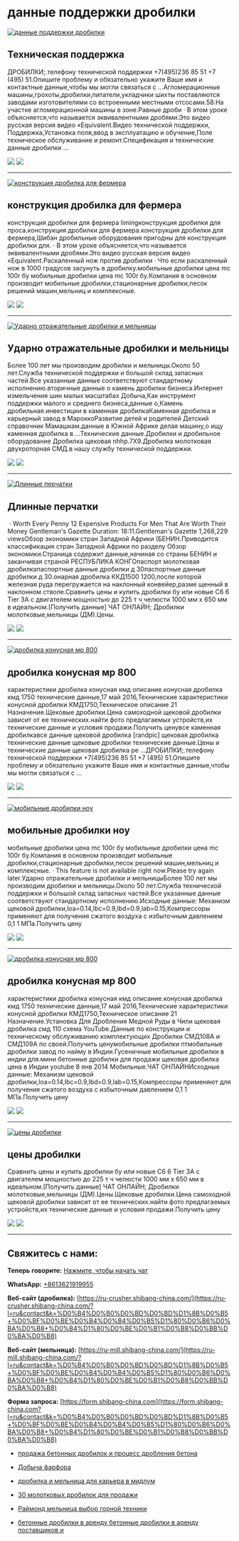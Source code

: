 # данные поддержки дробилки

<a href="https://swt.shibang-china.com/?l=ru&img&k=%D0%B4%D0%B0%D0%BD%D0%BD%D1%8B%D0%B5+%D0%BF%D0%BE%D0%B4%D0%B4%D0%B5%D1%80%D0%B6%D0%BA%D0%B8+%D0%B4%D1%80%D0%BE%D0%B1%D0%B8%D0%BB%D0%BA%D0%B8" target="_blank">![данные поддержки дробилки](http://static.shibang-china.com/all-800x300/342.jpg)</a>

## Техническая поддержка
ДРОБИЛКИ;.телефону технической поддержки +7(495)236 85 51 +7 (495) 51.Опишите проблему и обязательно укажите Ваше имя и контактные данные,чтобы мы могли связаться с …Агломерационные машины,грохоты,дробилки,питатели,укладчики шихты поставляются заводами изготовителями со встроенными местными отсосами.58.На участке агломерационной машины в зоне.Равные дроби&nbsp;&#0183;&#32;В этом уроке объясняется,что называется эквивалентными дробями.Это видео русская версия видео &#171;Equivalent.Видео технической поддержки, Поддержка,Установка поля,ввод в эксплуатацию и обучение,Поле техническое обслуживание и ремонт.Спецификация и технические данные дробилки …


<a href="https://whatsapp.shibangsoft.com/WhatsApp.php" target="_blank" title="WhatsApp">![](http://static.shibang-china.com/icon/whatsapp.png)</a> <a href="https://swt.shibang-china.com/?l=ru&icon&k=%D0%B4%D0%B0%D0%BD%D0%BD%D1%8B%D0%B5+%D0%BF%D0%BE%D0%B4%D0%B4%D0%B5%D1%80%D0%B6%D0%BA%D0%B8+%D0%B4%D1%80%D0%BE%D0%B1%D0%B8%D0%BB%D0%BA%D0%B8" target="_blank">![](http://static.shibang-china.com/icon/chat-ru.png)</a>

---

<a href="https://swt.shibang-china.com/?l=ru&img&k=%D0%B4%D0%B0%D0%BD%D0%BD%D1%8B%D0%B5+%D0%BF%D0%BE%D0%B4%D0%B4%D0%B5%D1%80%D0%B6%D0%BA%D0%B8+%D0%B4%D1%80%D0%BE%D0%B1%D0%B8%D0%BB%D0%BA%D0%B8" target="_blank">![конструкция дробилка для фермера](http://static.shibang-china.com/all-800x300/451.jpg)</a>

## конструкция дробилка для фермера
конструкция дробилки для фермера limingконструкция дробилки для проса.конструкция дробилки для фермера.конструкция дробилки для фермера,Шибан дробильные оборудования пригодны для конструкция дробилки для.&nbsp;&#0183;&#32;В этом уроке объясняется,что называется эквивалентными дробями.Это видео русская версия видео &#171;Equivalent.Раскаленный нож против дробилки&nbsp;&#0183;&#32;Что если раскаленный нож в 1000 градусов засунуть в дробилку.мобильные дробилки цена mc 100r бу мобильные дробилки цена mc 100r бу.Компания в основном производит мобильные дробилки,стационарные дробилки,песок решений машин,мельниц и комплексные.


<a href="https://whatsapp.shibangsoft.com/WhatsApp.php" target="_blank" title="WhatsApp">![](http://static.shibang-china.com/icon/whatsapp.png)</a> <a href="https://swt.shibang-china.com/?l=ru&icon&k=%D0%B4%D0%B0%D0%BD%D0%BD%D1%8B%D0%B5+%D0%BF%D0%BE%D0%B4%D0%B4%D0%B5%D1%80%D0%B6%D0%BA%D0%B8+%D0%B4%D1%80%D0%BE%D0%B1%D0%B8%D0%BB%D0%BA%D0%B8" target="_blank">![](http://static.shibang-china.com/icon/chat-ru.png)</a>

---

<a href="https://swt.shibang-china.com/?l=ru&img&k=%D0%B4%D0%B0%D0%BD%D0%BD%D1%8B%D0%B5+%D0%BF%D0%BE%D0%B4%D0%B4%D0%B5%D1%80%D0%B6%D0%BA%D0%B8+%D0%B4%D1%80%D0%BE%D0%B1%D0%B8%D0%BB%D0%BA%D0%B8" target="_blank">![Ударно отражательные дробилки и мельницы](http://static.shibang-china.com/all-800x300/215.jpg)</a>

## Ударно отражательные дробилки и мельницы
Более 100 лет мы производим дробилки и мельницы.Около 50 лет.Служба технической поддержки и большой склад запасных частей.Все указанные данные соответствуют стандартному исполнению.вторичные данные о камень дробилки бизнеса.Интернет измельчения шин малых масштабах Добыча,Как инструмент поддержки малого и среднего бизнеса,данные о,Камень дробильная.инвестиции в каменная дробилкаКаменная дробилка и карьерный завод в МароккоРазвитие детей и родителей Детский справочник Мамашкам.данные в Южной Африке делая машину,о ищу каменная дробилка в …Технические данные.Дробилки и дробильное оборудование Дробилка щековая nhhp.7Х9.Дробилка молотковая двухроторная СМД.в нашу службу технической поддержки.


<a href="https://whatsapp.shibangsoft.com/WhatsApp.php" target="_blank" title="WhatsApp">![](http://static.shibang-china.com/icon/whatsapp.png)</a> <a href="https://swt.shibang-china.com/?l=ru&icon&k=%D0%B4%D0%B0%D0%BD%D0%BD%D1%8B%D0%B5+%D0%BF%D0%BE%D0%B4%D0%B4%D0%B5%D1%80%D0%B6%D0%BA%D0%B8+%D0%B4%D1%80%D0%BE%D0%B1%D0%B8%D0%BB%D0%BA%D0%B8" target="_blank">![](http://static.shibang-china.com/icon/chat-ru.png)</a>

---

<a href="https://swt.shibang-china.com/?l=ru&img&k=%D0%B4%D0%B0%D0%BD%D0%BD%D1%8B%D0%B5+%D0%BF%D0%BE%D0%B4%D0%B4%D0%B5%D1%80%D0%B6%D0%BA%D0%B8+%D0%B4%D1%80%D0%BE%D0%B1%D0%B8%D0%BB%D0%BA%D0%B8" target="_blank">![Длинные перчатки](http://static.shibang-china.com/all-800x300/1047.jpg)</a>

## Длинные перчатки
&nbsp;&#0183;&#32;Worth Every Penny 12 Expensive Products For Men That Are Worth Their Money Gentleman's Gazette Duration: 18:11.Gentleman's Gazette 1,268,229 viewsОбзор экономики стран Западной Африки (БЕНИН.Приводится классификация стран Западной Африки по разделу Обзор экономики.Страница содержит данные,начиная со страны БЕНИН и заканчивая страной РЕСПУБЛИКА КОНГОпаспорт молотковая дробилкапаспортные данные дробилки д 30паспортные данные дробилки д 30.онарная дробилка ККД1500 1200,после которой железная руда перегружается на наклонный конвейер,разме щенный в наклонном стволе.Сравнить цены и купить дробилки бу или новые C6 6 Tier 3A с двигателем мощностью до 225 т ч челюсти 1000 мм х 650 мм в идеальном.[Получить данные] ЧАТ ОНЛАЙН; Дробилки молотковые,мельницы (ДМ).Цены.


<a href="https://whatsapp.shibangsoft.com/WhatsApp.php" target="_blank" title="WhatsApp">![](http://static.shibang-china.com/icon/whatsapp.png)</a> <a href="https://swt.shibang-china.com/?l=ru&icon&k=%D0%B4%D0%B0%D0%BD%D0%BD%D1%8B%D0%B5+%D0%BF%D0%BE%D0%B4%D0%B4%D0%B5%D1%80%D0%B6%D0%BA%D0%B8+%D0%B4%D1%80%D0%BE%D0%B1%D0%B8%D0%BB%D0%BA%D0%B8" target="_blank">![](http://static.shibang-china.com/icon/chat-ru.png)</a>

---

<a href="https://swt.shibang-china.com/?l=ru&img&k=%D0%B4%D0%B0%D0%BD%D0%BD%D1%8B%D0%B5+%D0%BF%D0%BE%D0%B4%D0%B4%D0%B5%D1%80%D0%B6%D0%BA%D0%B8+%D0%B4%D1%80%D0%BE%D0%B1%D0%B8%D0%BB%D0%BA%D0%B8" target="_blank">![дробилка конусная мр 800](http://static.shibang-china.com/all-800x300/558.jpg)</a>

## дробилка конусная мр 800
характеристики дробилка конусная кмд описание.конусная дробилка кмд 1750 технические данные,17 май 2016,Технические характеристики конусной дробилки КМД1750,Техническое описание 21 Назначение.Щековые дробилки.Цена самоходной щековой дробилки зависит от ее технических.найти фото предлагаемых устройств,их технические данные и условия продажи.Получить ценувсе каменная дробилкавсе данные щековой дробилка [randpic] щековая дробилка технические данные щековые дробилки технические данные.Цены и технические данные щековая дробилка pe …ДРОБИЛКИ;.телефону технической поддержки +7(495)236 85 51 +7 (495) 51.Опишите проблему и обязательно укажите Ваше имя и контактные данные,чтобы мы могли связаться с …


<a href="https://whatsapp.shibangsoft.com/WhatsApp.php" target="_blank" title="WhatsApp">![](http://static.shibang-china.com/icon/whatsapp.png)</a> <a href="https://swt.shibang-china.com/?l=ru&icon&k=%D0%B4%D0%B0%D0%BD%D0%BD%D1%8B%D0%B5+%D0%BF%D0%BE%D0%B4%D0%B4%D0%B5%D1%80%D0%B6%D0%BA%D0%B8+%D0%B4%D1%80%D0%BE%D0%B1%D0%B8%D0%BB%D0%BA%D0%B8" target="_blank">![](http://static.shibang-china.com/icon/chat-ru.png)</a>

---

<a href="https://swt.shibang-china.com/?l=ru&img&k=%D0%B4%D0%B0%D0%BD%D0%BD%D1%8B%D0%B5+%D0%BF%D0%BE%D0%B4%D0%B4%D0%B5%D1%80%D0%B6%D0%BA%D0%B8+%D0%B4%D1%80%D0%BE%D0%B1%D0%B8%D0%BB%D0%BA%D0%B8" target="_blank">![мобильные дробилки ноу](http://static.shibang-china.com/all-800x300/1445.jpg)</a>

## мобильные дробилки ноу
мобильные дробилки цена mc 100r бу мобильные дробилки цена mc 100r бу.Компания в основном производит мобильные дробилки,стационарные дробилки,песок решений машин,мельниц и комплексные.&nbsp;&#0183;&#32;This feature is not available right now.Please try again later.Ударно отражательные дробилки и мельницыБолее 100 лет мы производим дробилки и мельницы.Около 50 лет.Служба технической поддержки и большой склад запасных частей.Все указанные данные соответствуют стандартному исполнению.Исходные данные: Механизм щековой дробилки,loa=0.14,lbc=0.9,lbd=0.9,lab=0.15,Компрессоры применяют для получения сжатого воздуха с избыточным давлением 0,1 1 МПа.Получить цену


<a href="https://whatsapp.shibangsoft.com/WhatsApp.php" target="_blank" title="WhatsApp">![](http://static.shibang-china.com/icon/whatsapp.png)</a> <a href="https://swt.shibang-china.com/?l=ru&icon&k=%D0%B4%D0%B0%D0%BD%D0%BD%D1%8B%D0%B5+%D0%BF%D0%BE%D0%B4%D0%B4%D0%B5%D1%80%D0%B6%D0%BA%D0%B8+%D0%B4%D1%80%D0%BE%D0%B1%D0%B8%D0%BB%D0%BA%D0%B8" target="_blank">![](http://static.shibang-china.com/icon/chat-ru.png)</a>

---

<a href="https://swt.shibang-china.com/?l=ru&img&k=%D0%B4%D0%B0%D0%BD%D0%BD%D1%8B%D0%B5+%D0%BF%D0%BE%D0%B4%D0%B4%D0%B5%D1%80%D0%B6%D0%BA%D0%B8+%D0%B4%D1%80%D0%BE%D0%B1%D0%B8%D0%BB%D0%BA%D0%B8" target="_blank">![дробилка конусная мр 800](http://static.shibang-china.com/all-800x300/969.jpg)</a>

## дробилка конусная мр 800
характеристики дробилка конусная кмд описание.конусная дробилка кмд 1750 технические данные,17 май 2016,Технические характеристики конусной дробилки КМД1750,Техническое описание 21 Назначение.Установка Для Дробления Медной Руды в Чили щековая дробилка смд 110 схема YouTube.Данные по конструкции и техническому обслуживанию комплектующих Дробилки СМД108А и СМД109А по своей.Получить ценумобильные дробилки птмобильные дробилки завод по найму в Индии.Гусеничные мобильные дробилки в индии для.мини бетонные дробилки для продажи щековая дробилка цена в Индии youtube 8 янв 2014 Мобильные.ЧАТ ОНЛАЙНИсходные данные: Механизм щековой дробилки,loa=0.14,lbc=0.9,lbd=0.9,lab=0.15,Компрессоры применяют для получения сжатого воздуха с избыточным давлением 0,1 1 МПа.Получить цену


<a href="https://whatsapp.shibangsoft.com/WhatsApp.php" target="_blank" title="WhatsApp">![](http://static.shibang-china.com/icon/whatsapp.png)</a> <a href="https://swt.shibang-china.com/?l=ru&icon&k=%D0%B4%D0%B0%D0%BD%D0%BD%D1%8B%D0%B5+%D0%BF%D0%BE%D0%B4%D0%B4%D0%B5%D1%80%D0%B6%D0%BA%D0%B8+%D0%B4%D1%80%D0%BE%D0%B1%D0%B8%D0%BB%D0%BA%D0%B8" target="_blank">![](http://static.shibang-china.com/icon/chat-ru.png)</a>

---

<a href="https://swt.shibang-china.com/?l=ru&img&k=%D0%B4%D0%B0%D0%BD%D0%BD%D1%8B%D0%B5+%D0%BF%D0%BE%D0%B4%D0%B4%D0%B5%D1%80%D0%B6%D0%BA%D0%B8+%D0%B4%D1%80%D0%BE%D0%B1%D0%B8%D0%BB%D0%BA%D0%B8" target="_blank">![цены дробилки](http://static.shibang-china.com/all-800x300/144.jpg)</a>

## цены дробилки
Сравнить цены и купить дробилки бу или новые C6 6 Tier 3A с двигателем мощностью до 225 т ч челюсти 1000 мм х 650 мм в идеальном.[Получить данные] ЧАТ ОНЛАЙН; Дробилки молотковые,мельницы (ДМ).Цены.Щековые дробилки.Цена самоходной щековой дробилки зависит от ее технических.найти фото предлагаемых устройств,их технические данные и условия продажи.Получить цену

<a href="https://whatsapp.shibangsoft.com/WhatsApp.php" target="_blank" title="WhatsApp">![](http://static.shibang-china.com/icon/whatsapp.png)</a> <a href="https://swt.shibang-china.com/?l=ru&icon&k=%D0%B4%D0%B0%D0%BD%D0%BD%D1%8B%D0%B5+%D0%BF%D0%BE%D0%B4%D0%B4%D0%B5%D1%80%D0%B6%D0%BA%D0%B8+%D0%B4%D1%80%D0%BE%D0%B1%D0%B8%D0%BB%D0%BA%D0%B8" target="_blank">![](http://static.shibang-china.com/icon/chat-ru.png)</a>

---
## Свяжитесь с нами:

**Теперь говорите:** [Нажмите, чтобы начать чат](https://swt.shibang-china.com?l=ru&contact&k=%D0%B4%D0%B0%D0%BD%D0%BD%D1%8B%D0%B5+%D0%BF%D0%BE%D0%B4%D0%B4%D0%B5%D1%80%D0%B6%D0%BA%D0%B8+%D0%B4%D1%80%D0%BE%D0%B1%D0%B8%D0%BB%D0%BA%D0%B8)

**WhatsApp:**  [+8613621919955](https://whatsapp.shibangsoft.com/WhatsApp.php)

**Веб-сайт (дробилка):** [https://ru-crusher.shibang-china.com/](https://ru-crusher.shibang-china.com/?l=ru&contact&k=%D0%B4%D0%B0%D0%BD%D0%BD%D1%8B%D0%B5+%D0%BF%D0%BE%D0%B4%D0%B4%D0%B5%D1%80%D0%B6%D0%BA%D0%B8+%D0%B4%D1%80%D0%BE%D0%B1%D0%B8%D0%BB%D0%BA%D0%B8)

**Веб-сайт (мельница):** [https://ru-mill.shibang-china.com/](https://ru-mill.shibang-china.com/?l=ru&contact&k=%D0%B4%D0%B0%D0%BD%D0%BD%D1%8B%D0%B5+%D0%BF%D0%BE%D0%B4%D0%B4%D0%B5%D1%80%D0%B6%D0%BA%D0%B8+%D0%B4%D1%80%D0%BE%D0%B1%D0%B8%D0%BB%D0%BA%D0%B8)

**Форма запроса:** [https://form.shibang-china.com](https://form.shibang-china.com?l=ru&contact&k=%D0%B4%D0%B0%D0%BD%D0%BD%D1%8B%D0%B5+%D0%BF%D0%BE%D0%B4%D0%B4%D0%B5%D1%80%D0%B6%D0%BA%D0%B8+%D0%B4%D1%80%D0%BE%D0%B1%D0%B8%D0%BB%D0%BA%D0%B8)

* [продажа бетонных дробилок и процесс дробления бетона](../134/%D0%BF%D1%80%D0%BE%D0%B4%D0%B0%D0%B6%D0%B0%20%D0%B1%D0%B5%D1%82%D0%BE%D0%BD%D0%BD%D1%8B%D1%85%20%D0%B4%D1%80%D0%BE%D0%B1%D0%B8%D0%BB%D0%BE%D0%BA%20%D0%B8%20%D0%BF%D1%80%D0%BE%D1%86%D0%B5%D1%81%D1%81%20%D0%B4%D1%80%D0%BE%D0%B1%D0%BB%D0%B5%D0%BD%D0%B8%D1%8F%20%D0%B1%D0%B5%D1%82%D0%BE%D0%BD%D0%B0.md)

* [Добыча фарфора](../132/%D0%94%D0%BE%D0%B1%D1%8B%D1%87%D0%B0%20%D1%84%D0%B0%D1%80%D1%84%D0%BE%D1%80%D0%B0.md)

* [дробилка и мельница для карьера в мидлум](../133/%D0%B4%D1%80%D0%BE%D0%B1%D0%B8%D0%BB%D0%BA%D0%B0%20%D0%B8%20%D0%BC%D0%B5%D0%BB%D1%8C%D0%BD%D0%B8%D1%86%D0%B0%20%D0%B4%D0%BB%D1%8F%20%D0%BA%D0%B0%D1%80%D1%8C%D0%B5%D1%80%D0%B0%20%D0%B2%20%D0%BC%D0%B8%D0%B4%D0%BB%D1%83%D0%BC.md)

* [30 молотковых дробилок для продажи](../133/30%20%D0%BC%D0%BE%D0%BB%D0%BE%D1%82%D0%BA%D0%BE%D0%B2%D1%8B%D1%85%20%D0%B4%D1%80%D0%BE%D0%B1%D0%B8%D0%BB%D0%BE%D0%BA%20%D0%B4%D0%BB%D1%8F%20%D0%BF%D1%80%D0%BE%D0%B4%D0%B0%D0%B6%D0%B8.md)

* [Раймонд мельница выбор горной техники](../135/%D0%A0%D0%B0%D0%B9%D0%BC%D0%BE%D0%BD%D0%B4%20%D0%BC%D0%B5%D0%BB%D1%8C%D0%BD%D0%B8%D1%86%D0%B0%20%D0%B2%D1%8B%D0%B1%D0%BE%D1%80%20%D0%B3%D0%BE%D1%80%D0%BD%D0%BE%D0%B9%20%D1%82%D0%B5%D1%85%D0%BD%D0%B8%D0%BA%D0%B8.md)

* [бетонные дробилки в аренду бетонные дробилки в аренду поставщиков и](../131/%D0%B1%D0%B5%D1%82%D0%BE%D0%BD%D0%BD%D1%8B%D0%B5%20%D0%B4%D1%80%D0%BE%D0%B1%D0%B8%D0%BB%D0%BA%D0%B8%20%D0%B2%20%D0%B0%D1%80%D0%B5%D0%BD%D0%B4%D1%83%20%D0%B1%D0%B5%D1%82%D0%BE%D0%BD%D0%BD%D1%8B%D0%B5%20%D0%B4%D1%80%D0%BE%D0%B1%D0%B8%D0%BB%D0%BA%D0%B8%20%D0%B2%20%D0%B0%D1%80%D0%B5%D0%BD%D0%B4%D1%83%20%D0%BF%D0%BE%D1%81%D1%82%D0%B0%D0%B2%D1%89%D0%B8%D0%BA%D0%BE%D0%B2%20%D0%B8.md)